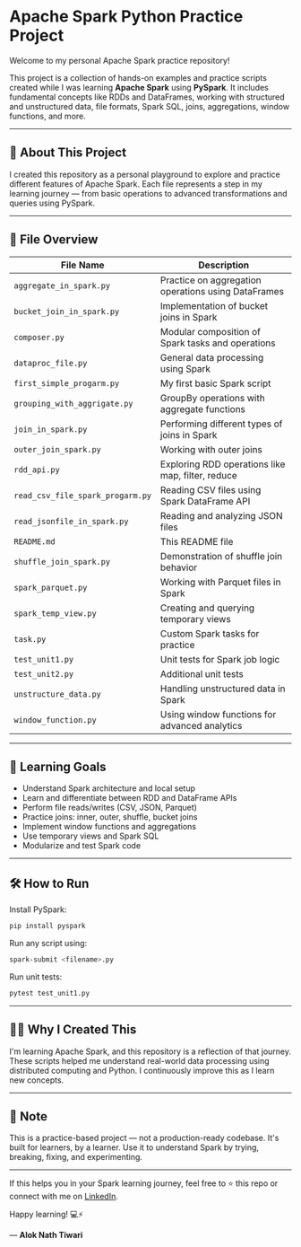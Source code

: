 


# Apache Spark Python Practice Project 

Welcome to my personal Apache Spark practice repository!

This project is a collection of hands-on examples and practice scripts created while I was learning **Apache Spark** using **PySpark**. It includes fundamental concepts like RDDs and DataFrames, working with structured and unstructured data, file formats, Spark SQL, joins, aggregations, window functions, and more.

---

## 🌟 About This Project

I created this repository as a personal playground to explore and practice different features of Apache Spark. Each file represents a step in my learning journey — from basic operations to advanced transformations and queries using PySpark.

---

## 📁 File Overview

| File Name                          | Description                                                                |
|-----------------------------------|----------------------------------------------------------------------------|
| `aggregate_in_spark.py`           | Practice on aggregation operations using DataFrames                        |
| `bucket_join_in_spark.py`         | Implementation of bucket joins in Spark                                    |
| `composer.py`                     | Modular composition of Spark tasks and operations                          |
| `dataproc_file.py`                | General data processing using Spark                                        |
| `first_simple_progarm.py`         | My first basic Spark script                                                |
| `grouping_with_aggrigate.py`      | GroupBy operations with aggregate functions                                |
| `join_in_spark.py`                | Performing different types of joins in Spark                               |
| `outer_join_spark.py`            | Working with outer joins                                                   |
| `rdd_api.py`                      | Exploring RDD operations like map, filter, reduce                          |
| `read_csv_file_spark_progarm.py`  | Reading CSV files using Spark DataFrame API                                |
| `read_jsonfile_in_spark.py`       | Reading and analyzing JSON files                                           |
| `README.md`                       | This README file                                                           |
| `shuffle_join_spark.py`          | Demonstration of shuffle join behavior                                     |
| `spark_parquet.py`                | Working with Parquet files in Spark                                        |
| `spark_temp_view.py`              | Creating and querying temporary views                                      |
| `task.py`                         | Custom Spark tasks for practice                                            |
| `test_unit1.py`                   | Unit tests for Spark job logic                                             |
| `test_unit2.py`                   | Additional unit tests                                                      |
| `unstructure_data.py`            | Handling unstructured data in Spark                                        |
| `window_function.py`              | Using window functions for advanced analytics                              |

---

## 🎯 Learning Goals

- Understand Spark architecture and local setup
- Learn and differentiate between RDD and DataFrame APIs
- Perform file reads/writes (CSV, JSON, Parquet)
- Practice joins: inner, outer, shuffle, bucket joins
- Implement window functions and aggregations
- Use temporary views and Spark SQL
- Modularize and test Spark code

---

## 🛠️ How to Run

Install PySpark:

```bash
pip install pyspark
````

Run any script using:

```bash
spark-submit <filename>.py
```

Run unit tests:

```bash
pytest test_unit1.py
```

---

## 🙋‍♂️ Why I Created This

I'm learning Apache Spark, and this repository is a reflection of that journey. These scripts helped me understand real-world data processing using distributed computing and Python. I continuously improve this as I learn new concepts.

---

## 📌 Note

This is a practice-based project — not a production-ready codebase. It's built for learners, by a learner. Use it to understand Spark by trying, breaking, fixing, and experimenting.

---

If this helps you in your Spark learning journey, feel free to ⭐ this repo or connect with me on [LinkedIn](https://www.linkedin.com/in/alok-nath-tiwari/).

Happy learning! 💻⚡

— **Alok Nath Tiwari**

